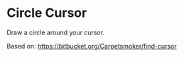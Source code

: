 # Circle Cursor

Draw a circle around your cursor.

Based on: https://bitbucket.org/Carpetsmoker/find-cursor
